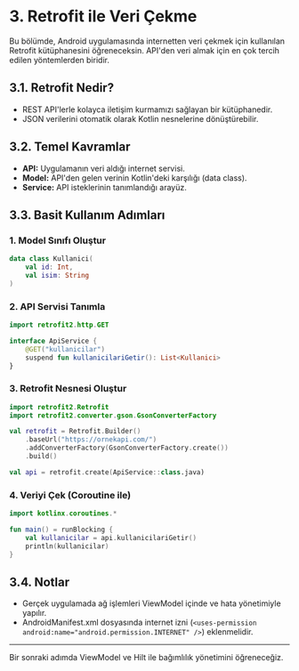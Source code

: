 # 3. Retrofit ile Veri Çekme

Bu bölümde, Android uygulamasında internetten veri çekmek için kullanılan Retrofit kütüphanesini öğreneceksin. API'den veri almak için en çok tercih edilen yöntemlerden biridir.

## 3.1. Retrofit Nedir?
- REST API'lerle kolayca iletişim kurmamızı sağlayan bir kütüphanedir.
- JSON verilerini otomatik olarak Kotlin nesnelerine dönüştürebilir.

## 3.2. Temel Kavramlar
- **API:** Uygulamanın veri aldığı internet servisi.
- **Model:** API'den gelen verinin Kotlin'deki karşılığı (data class).
- **Service:** API isteklerinin tanımlandığı arayüz.

## 3.3. Basit Kullanım Adımları

### 1. Model Sınıfı Oluştur
```kotlin
data class Kullanici(
    val id: Int,
    val isim: String
)
```

### 2. API Servisi Tanımla
```kotlin
import retrofit2.http.GET

interface ApiService {
    @GET("kullanicilar")
    suspend fun kullanicilariGetir(): List<Kullanici>
}
```

### 3. Retrofit Nesnesi Oluştur
```kotlin
import retrofit2.Retrofit
import retrofit2.converter.gson.GsonConverterFactory

val retrofit = Retrofit.Builder()
    .baseUrl("https://ornekapi.com/")
    .addConverterFactory(GsonConverterFactory.create())
    .build()

val api = retrofit.create(ApiService::class.java)
```

### 4. Veriyi Çek (Coroutine ile)
```kotlin
import kotlinx.coroutines.*

fun main() = runBlocking {
    val kullanicilar = api.kullanicilariGetir()
    println(kullanicilar)
}
```

## 3.4. Notlar
- Gerçek uygulamada ağ işlemleri ViewModel içinde ve hata yönetimiyle yapılır.
- AndroidManifest.xml dosyasında internet izni (`<uses-permission android:name="android.permission.INTERNET" />`) eklenmelidir.

---

Bir sonraki adımda ViewModel ve Hilt ile bağımlılık yönetimini öğreneceğiz. 